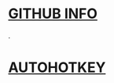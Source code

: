 # [GITHUB INFO](https://pauljohnsgit.github.io/Gitinfo/)
.
# [AUTOHOTKEY](https://pauljohnsgit.github.io/AHK/)
